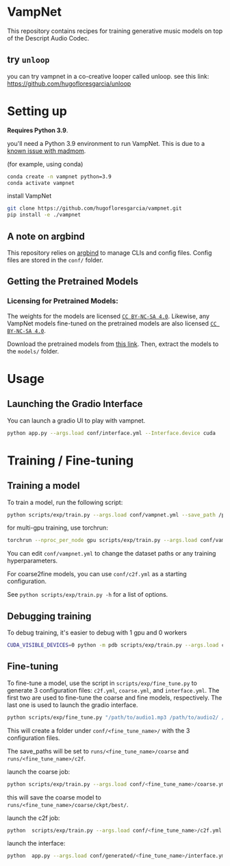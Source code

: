 # VampNet

This repository contains recipes for training generative music models on top of the Descript Audio Codec.

## try `unloop`
you can try vampnet in a co-creative looper called unloop. see this link: https://github.com/hugofloresgarcia/unloop

# Setting up

**Requires Python 3.9**. 

you'll need a Python 3.9 environment to run VampNet. This is due to a [known issue with madmom](https://github.com/hugofloresgarcia/vampnet/issues/15). 

(for example, using conda)
```bash
conda create -n vampnet python=3.9
conda activate vampnet
```


install VampNet

```bash
git clone https://github.com/hugofloresgarcia/vampnet.git
pip install -e ./vampnet
```

## A note on argbind
This repository relies on [argbind](https://github.com/pseeth/argbind) to manage CLIs and config files. 
Config files are stored in the `conf/` folder. 

## Getting the Pretrained Models

### Licensing for Pretrained Models: 
The weights for the models are licensed [`CC BY-NC-SA 4.0`](https://creativecommons.org/licenses/by-nc-sa/4.0/deed.ml). Likewise, any VampNet models fine-tuned on the pretrained models are also licensed [`CC BY-NC-SA 4.0`](https://creativecommons.org/licenses/by-nc-sa/4.0/deed.ml).

Download the pretrained models from [this link](https://zenodo.org/record/8136629). Then, extract the models to the `models/` folder. 


# Usage

## Launching the Gradio Interface
You can launch a gradio UI to play with vampnet. 

```bash
python app.py --args.load conf/interface.yml --Interface.device cuda
```

# Training / Fine-tuning 

## Training a model

To train a model, run the following script: 

```bash
python scripts/exp/train.py --args.load conf/vampnet.yml --save_path /path/to/checkpoints
```

for multi-gpu training, use torchrun:

```bash
torchrun --nproc_per_node gpu scripts/exp/train.py --args.load conf/vampnet.yml --save_path path/to/ckpt
```

You can edit `conf/vampnet.yml` to change the dataset paths or any training hyperparameters. 

For coarse2fine models, you can use `conf/c2f.yml` as a starting configuration. 

See `python scripts/exp/train.py -h` for a list of options.

## Debugging training

To debug training, it's easier to debug with 1 gpu and 0 workers

```bash
CUDA_VISIBLE_DEVICES=0 python -m pdb scripts/exp/train.py --args.load conf/vampnet.yml --save_path /path/to/checkpoints --num_workers 0
```

## Fine-tuning
To fine-tune a model, use the script in `scripts/exp/fine_tune.py` to generate 3 configuration files: `c2f.yml`, `coarse.yml`, and `interface.yml`. 
The first two are used to fine-tune the coarse and fine models, respectively. The last one is used to launch the gradio interface.

```bash
python scripts/exp/fine_tune.py "/path/to/audio1.mp3 /path/to/audio2/ /path/to/audio3.wav" <fine_tune_name>
```

This will create a folder under `conf/<fine_tune_name>/` with the 3 configuration files.

The save_paths will be set to `runs/<fine_tune_name>/coarse` and `runs/<fine_tune_name>/c2f`. 

launch the coarse job: 
```bash
python scripts/exp/train.py --args.load conf/<fine_tune_name>/coarse.yml 
```

this will save the coarse model to `runs/<fine_tune_name>/coarse/ckpt/best/`.

launch the c2f job: 
```bash
python  scripts/exp/train.py --args.load conf/<fine_tune_name>/c2f.yml 
```

launch the interface: 
```bash
python  app.py --args.load conf/generated/<fine_tune_name>/interface.yml 
```


